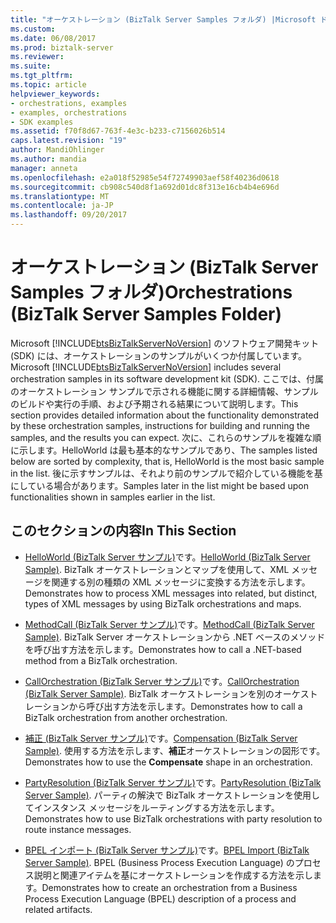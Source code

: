 ```yaml
---
title: "オーケストレーション (BizTalk Server Samples フォルダ) |Microsoft ドキュメント"
ms.custom: 
ms.date: 06/08/2017
ms.prod: biztalk-server
ms.reviewer: 
ms.suite: 
ms.tgt_pltfrm: 
ms.topic: article
helpviewer_keywords:
- orchestrations, examples
- examples, orchestrations
- SDK examples
ms.assetid: f70f8d67-763f-4e3c-b233-c7156026b514
caps.latest.revision: "19"
author: MandiOhlinger
ms.author: mandia
manager: anneta
ms.openlocfilehash: e2a018f52985e54f72749903aef58f40236d0618
ms.sourcegitcommit: cb908c540d8f1a692d01dc8f313e16cb4b4e696d
ms.translationtype: MT
ms.contentlocale: ja-JP
ms.lasthandoff: 09/20/2017
---
```

# <a name="orchestrations-biztalk-server-samples-folder"></a><span data-ttu-id="0d6a0-102">オーケストレーション (BizTalk Server Samples フォルダ)</span><span class="sxs-lookup"><span data-stu-id="0d6a0-102">Orchestrations (BizTalk Server Samples Folder)</span></span>
<span data-ttu-id="0d6a0-103">Microsoft [!INCLUDE[btsBizTalkServerNoVersion](../includes/btsbiztalkservernoversion-md.md)] のソフトウェア開発キット (SDK) には、オーケストレーションのサンプルがいくつか付属しています。</span><span class="sxs-lookup"><span data-stu-id="0d6a0-103">Microsoft [!INCLUDE[btsBizTalkServerNoVersion](../includes/btsbiztalkservernoversion-md.md)] includes several orchestration samples in its software development kit (SDK).</span></span> <span data-ttu-id="0d6a0-104">ここでは、付属のオーケストレーション サンプルで示される機能に関する詳細情報、サンプルのビルドや実行の手順、および予期される結果について説明します。</span><span class="sxs-lookup"><span data-stu-id="0d6a0-104">This section provides detailed information about the functionality demonstrated by these orchestration samples, instructions for building and running the samples, and the results you can expect.</span></span> <span data-ttu-id="0d6a0-105">次に、これらのサンプルを複雑な順に示します。HelloWorld は最も基本的なサンプルであり、</span><span class="sxs-lookup"><span data-stu-id="0d6a0-105">The samples listed below are sorted by complexity, that is, HelloWorld is the most basic sample in the list.</span></span> <span data-ttu-id="0d6a0-106">後に示すサンプルは、それより前のサンプルで紹介している機能を基にしている場合があります。</span><span class="sxs-lookup"><span data-stu-id="0d6a0-106">Samples later in the list might be based upon functionalities shown in samples earlier in the list.</span></span>  
  
## <a name="in-this-section"></a><span data-ttu-id="0d6a0-107">このセクションの内容</span><span class="sxs-lookup"><span data-stu-id="0d6a0-107">In This Section</span></span>  
  
-   <span data-ttu-id="0d6a0-108">[HelloWorld (BizTalk Server サンプル)](../core/helloworld-biztalk-server-sample.md)です。</span><span class="sxs-lookup"><span data-stu-id="0d6a0-108">[HelloWorld (BizTalk Server Sample)](../core/helloworld-biztalk-server-sample.md).</span></span> <span data-ttu-id="0d6a0-109">BizTalk オーケストレーションとマップを使用して、XML メッセージを関連する別の種類の XML メッセージに変換する方法を示します。</span><span class="sxs-lookup"><span data-stu-id="0d6a0-109">Demonstrates how to process XML messages into related, but distinct, types of XML messages by using BizTalk orchestrations and maps.</span></span>  
  
-   <span data-ttu-id="0d6a0-110">[MethodCall (BizTalk Server サンプル)](../core/methodcall-biztalk-server-sample.md)です。</span><span class="sxs-lookup"><span data-stu-id="0d6a0-110">[MethodCall (BizTalk Server Sample)](../core/methodcall-biztalk-server-sample.md).</span></span> <span data-ttu-id="0d6a0-111">BizTalk Server オーケストレーションから .NET ベースのメソッドを呼び出す方法を示します。</span><span class="sxs-lookup"><span data-stu-id="0d6a0-111">Demonstrates how to call a .NET-based method from a BizTalk orchestration.</span></span>  
  
-   <span data-ttu-id="0d6a0-112">[CallOrchestration (BizTalk Server サンプル)](../core/callorchestration-biztalk-server-sample.md)です。</span><span class="sxs-lookup"><span data-stu-id="0d6a0-112">[CallOrchestration (BizTalk Server Sample)](../core/callorchestration-biztalk-server-sample.md).</span></span> <span data-ttu-id="0d6a0-113">BizTalk オーケストレーションを別のオーケストレーションから呼び出す方法を示します。</span><span class="sxs-lookup"><span data-stu-id="0d6a0-113">Demonstrates how to call a BizTalk orchestration from another orchestration.</span></span>  
  
-   <span data-ttu-id="0d6a0-114">[補正 (BizTalk Server サンプル)](../core/compensation-biztalk-server-sample.md)です。</span><span class="sxs-lookup"><span data-stu-id="0d6a0-114">[Compensation (BizTalk Server Sample)](../core/compensation-biztalk-server-sample.md).</span></span> <span data-ttu-id="0d6a0-115">使用する方法を示します、**補正**オーケストレーションの図形です。</span><span class="sxs-lookup"><span data-stu-id="0d6a0-115">Demonstrates how to use the **Compensate** shape in an orchestration.</span></span>  
  
-   <span data-ttu-id="0d6a0-116">[PartyResolution (BizTalk Server サンプル)](../core/partyresolution-biztalk-server-sample.md)です。</span><span class="sxs-lookup"><span data-stu-id="0d6a0-116">[PartyResolution (BizTalk Server Sample)](../core/partyresolution-biztalk-server-sample.md).</span></span> <span data-ttu-id="0d6a0-117">パーティの解決で BizTalk オーケストレーションを使用してインスタンス メッセージをルーティングする方法を示します。</span><span class="sxs-lookup"><span data-stu-id="0d6a0-117">Demonstrates how to use BizTalk orchestrations with party resolution to route instance messages.</span></span>  
  
-   <span data-ttu-id="0d6a0-118">[BPEL インポート (BizTalk Server サンプル)](../core/bpel-import-biztalk-server-sample.md)です。</span><span class="sxs-lookup"><span data-stu-id="0d6a0-118">[BPEL Import (BizTalk Server Sample)](../core/bpel-import-biztalk-server-sample.md).</span></span> <span data-ttu-id="0d6a0-119">BPEL (Business Process Execution Language) のプロセス説明と関連アイテムを基にオーケストレーションを作成する方法を示します。</span><span class="sxs-lookup"><span data-stu-id="0d6a0-119">Demonstrates how to create an orchestration from a Business Process Execution Language (BPEL) description of a process and related artifacts.</span></span>